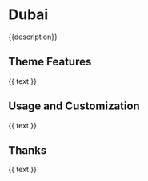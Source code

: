 # Dubai
{{description}}


## Theme Features
{{ text }}


## Usage and Customization
{{ text }}


## Thanks
{{ text }}